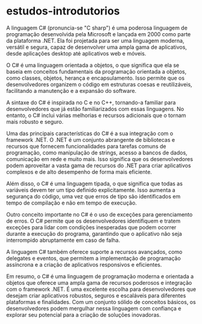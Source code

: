 # estudos-introdutorios

A linguagem C# (pronuncia-se "C sharp") é uma poderosa linguagem de programação desenvolvida pela Microsoft e lançada em 2000 como parte da plataforma .NET. Ela foi projetada para ser uma linguagem moderna, versátil e segura, capaz de desenvolver uma ampla gama de aplicativos, desde aplicações desktop até aplicativos web e móveis.

O C# é uma linguagem orientada a objetos, o que significa que ela se baseia em conceitos fundamentais da programação orientada a objetos, como classes, objetos, herança e encapsulamento. Isso permite que os desenvolvedores organizem o código em estruturas coesas e reutilizáveis, facilitando a manutenção e a expansão do software.

A sintaxe do C# é inspirada no C e no C++, tornando-a familiar para desenvolvedores que já estão familiarizados com essas linguagens. No entanto, o C# inclui várias melhorias e recursos adicionais que o tornam mais robusto e seguro.

Uma das principais características do C# é a sua integração com o framework .NET. O .NET é um conjunto abrangente de bibliotecas e recursos que fornecem funcionalidades para tarefas comuns de programação, como manipulação de strings, acesso a bancos de dados, comunicação em rede e muito mais. Isso significa que os desenvolvedores podem aproveitar a vasta gama de recursos do .NET para criar aplicativos complexos e de alto desempenho de forma mais eficiente.

Além disso, o C# é uma linguagem tipada, o que significa que todas as variáveis devem ter um tipo definido explicitamente. Isso aumenta a segurança do código, uma vez que erros de tipo são identificados em tempo de compilação e não em tempo de execução.

Outro conceito importante no C# é o uso de exceções para gerenciamento de erros. O C# permite que os desenvolvedores identifiquem e tratem exceções para lidar com condições inesperadas que podem ocorrer durante a execução do programa, garantindo que o aplicativo não seja interrompido abruptamente em caso de falha.

A linguagem C# também oferece suporte a recursos avançados, como delegates e eventos, que permitem a implementação de programação assíncrona e a criação de aplicativos responsivos e eficientes.

Em resumo, o C# é uma linguagem de programação moderna e orientada a objetos que oferece uma ampla gama de recursos poderosos e integração com o framework .NET. É uma excelente escolha para desenvolvedores que desejam criar aplicativos robustos, seguros e escaláveis para diferentes plataformas e finalidades. Com um conjunto sólido de conceitos básicos, os desenvolvedores podem mergulhar nessa linguagem com confiança e explorar seu potencial para a criação de soluções inovadoras.
